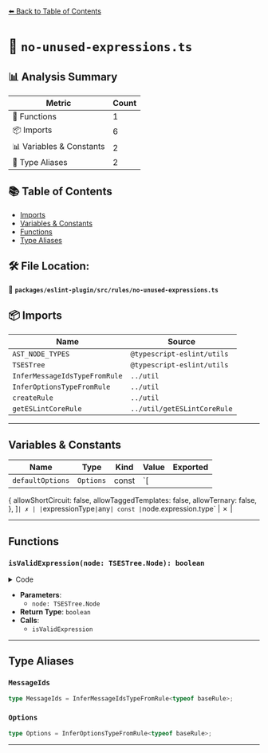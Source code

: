 [⬅️ Back to Table of Contents](../../../../index.md)

# 📄 `no-unused-expressions.ts`

## 📊 Analysis Summary

| Metric | Count |
|--------|-------|
| 🔧 Functions | 1 |
| 📦 Imports | 6 |
| 📊 Variables & Constants | 2 |
| 📑 Type Aliases | 2 |

## 📚 Table of Contents

- [Imports](#imports)
- [Variables & Constants](#variables-constants)
- [Functions](#functions)
- [Type Aliases](#type-aliases)

## 🛠️ File Location:
📂 **`packages/eslint-plugin/src/rules/no-unused-expressions.ts`**

## 📦 Imports

| Name | Source |
|------|--------|
| `AST_NODE_TYPES` | `@typescript-eslint/utils` |
| `TSESTree` | `@typescript-eslint/utils` |
| `InferMessageIdsTypeFromRule` | `../util` |
| `InferOptionsTypeFromRule` | `../util` |
| `createRule` | `../util` |
| `getESLintCoreRule` | `../util/getESLintCoreRule` |


---

## Variables & Constants

| Name | Type | Kind | Value | Exported |
|------|------|------|-------|----------|
| `defaultOptions` | `Options` | const | `[
  {
    allowShortCircuit: false,
    allowTaggedTemplates: false,
    allowTernary: false,
  },
]` | ✗ |
| `expressionType` | `any` | const | `node.expression.type` | ✗ |


---

## Functions

### `isValidExpression(node: TSESTree.Node): boolean`

<details><summary>Code</summary>

```ts
function isValidExpression(node: TSESTree.Node): boolean {
      if (allowShortCircuit && node.type === AST_NODE_TYPES.LogicalExpression) {
        return isValidExpression(node.right);
      }
      if (allowTernary && node.type === AST_NODE_TYPES.ConditionalExpression) {
        return (
          isValidExpression(node.alternate) &&
          isValidExpression(node.consequent)
        );
      }
      return (
        (node.type === AST_NODE_TYPES.ChainExpression &&
          node.expression.type === AST_NODE_TYPES.CallExpression) ||
        node.type === AST_NODE_TYPES.ImportExpression
      );
    }
```
</details>

- **Parameters**:
  - `node: TSESTree.Node`
- **Return Type**: `boolean`
- **Calls**:
  - `isValidExpression`

---

## Type Aliases

### `MessageIds`

```ts
type MessageIds = InferMessageIdsTypeFromRule<typeof baseRule>;
```

### `Options`

```ts
type Options = InferOptionsTypeFromRule<typeof baseRule>;
```


---